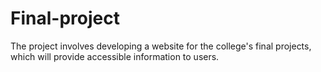 # Final-project
The project involves developing a website for the college's final projects, which will provide accessible information to users.

